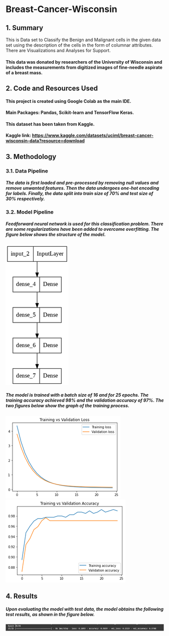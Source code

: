 # Breast-Cancer-Wisconsin

## 1. Summary
This is Data set to Classify the Benign and Malignant cells in the given data set using the description of the cells in the form of columnar attributes. There are Visualizations and Analyses for Support.
#### This data was donated by researchers of the University of Wisconsin and includes the measurements from digitized images of fine-needle aspirate of a breast mass.

## 2. Code and Resources Used
#### This project is created using Google Colab as the main IDE.
#### Main Packages: Pandas, Scikit-learn and TensorFlow Keras.
#### This dataset has been taken from Kaggle.
#### Kaggle link: https://www.kaggle.com/datasets/uciml/breast-cancer-wisconsin-data?resource=download

## 3. Methodology
### 3.1. Data Pipeline
##### The data is first loaded and pre-processed by removing null values and remove unwanted features. Then the data undergoes one-hot encoding for labels. Finally, the data split into train size of 70% and test size of 30% respectively.

### 3.2. Model Pipeline
##### Feedforward neural network is used for this classification problem. There are some regularizations have been added to overcome overfitting. The figure below shows the structure of the model.

![Model Structure](img/model.png)

##### The model is trained with a batch size of 16 and for 25 epochs. The training accuracy achieved 98% and the validation accuracy of 97%. The two figures below show the graph of the training process.

![Loss Graph](img/training_vs_validation_loss.png) ![Accuracy Graph](img/training_vs_validation_accuracy.png)

## 4. Results
##### Upon evaluating the model with test data, the model obtains the following test results, as shown in the figure below.

![Test Result](img/final_epoch.png)

